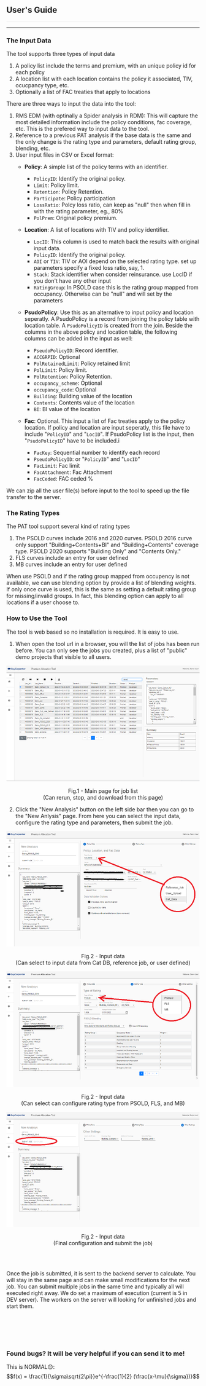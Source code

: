 <style>
.img_r {
    -webkit-filter: invert(1);
    filter: invert(1);
    },
hr{
    color: 'white'
}
</style>

## User's Guide

<hr class='img_r'/>

---

### **The Input Data**

The tool supports three types of input data
1. A policy list include the terms and premium, with an unique policy id for each policy
1. A location list with each location contains the policy it associated, TIV, ocucpancy type, etc.
1. Optionally a list of FAC treaties that apply to locations

There are three ways to input the data into the tool: 
1. RMS EDM (with optinally a Spider analysis in RDM): This will capture the most detailed information include the policy conditions, fac coverage, etc. This is the prefered way to input data to the tool.
1. Reference to a previous PAT analysis if the base data is the same and the only change is the rating type and parameters, default rating group, blending, etc.
1. User input files in CSV or Excel format:
    * **Policy**: A simple list of the policy terms with an identifier.
        * `PolicyID`: Identify the original policy.
        * `Limit`: Policy limit.
        * `Retention`: Policy Retention.
        * `Participate`: Policy participation 
        * `LossRatio`: Polcy loss ratio, can keep as "null" then when fill in with the  rating parameter, eg., 80%
        * `PolPrem`: Original policy premium. 

    * **Location**: A list of locations with TIV and policy identifier.       
        * `LocID`: This column is used to match back the results with original input data. 
        * `PolicyID`: Identify the original policy.
        * `AOI` or `TIV`: TIV or AOI depend on the selected rating type. set up parameters specify a fixed loss ratio, say, 1.
        * `Stack`: Stack identifier when consider reinsurance. use LocID if you don't have any other input 
        * `RatingGroup`: In PSOLD case this is the rating group mapped from occupancy. Otherwise can be "null" and will set by the parameters
    
    * **PsudoPolicy**: Use this as an alternative to input policy and location seperatly. A PsudoPolicy is a record from joining the policy table with location table. A `PsudoPolicyID` is created from the join. Beside the columns in the above policy and location table, the following columns can be added in the input as well:
        * `PseudoPolicyID`: Record identifier.
        * `ACCGRPID`: Optional
        * `PolRetainedLimit`: Policy retained limit
        * `PolLimit`: Policy limit.
        * `PolRetention`: Policy Retention.
        * `occupancy_scheme`: Optional  
        * `occupancy_code`: Optional
        * `Building`: Building value of the location
        * `Contents`: Contents value of the location
        * `BI`: BI value of the location
    
    * **Fac**: Optional. This input a list of Fac treaties apply to the policy location. If policy and location are input seperatly, this file have to include "`PolicyID`" and "`LocID`". If PsudoPolicy list is the input, then "`PsudoPolicyID`" have to be included.i
        * `FacKey`: Sequential number to identify each record
        * `PseudoPolicyID`: or "`PolicyID`" and "`LocID`"
        * `FacLimit`: Fac limit
        * `FacAttachment`: Fac Attachment
        * `FacCeded`: FAC ceded %

We can zip all the user file(s) before input to the tool to speed up the file transfer to the server. 


### **The Rating Types**

The PAT tool support several kind of rating types
1. The PSOLD curves include 2016 and 2020 curves. PSOLD 2016 curve only support "Building+Contents+BI" and "Building+Contents" coverage type. PSOLD 2020 supports "Building Only" and "Contents Only."     
1. FLS curves include an entry for user defined
1. MB curves include an entry for user defined

When use PSOLD and if the rating group mapped from occupency is not available, we can use blending option by provide a list of blending weights. If only once curve is used, this is the same as setting a default rating group for missing/invalid groups. In fact, this blending option can apply to all locations if a user choose to.

### **How to Use the Tool**

The tool is web based so no installation is required. It is easy to use. 

1. When open the tool url in a browser, you will the list of jobs has been run before. You can only see the jobs you created, plus a list of "public" demo projects that visible to all users.   

<p align = "center">

![main](../../../public/images/pat_jobs.png "Main page with job list")
</p>
<p align = "center">
Fig.1 - Main page for job list<br />
(Can rerun, stop, and download from this page)
</p>


2. Click the "New Analysis" button on the left side bar then you can go to the "New Anlysis" page. From here you can select the input data, configure the rating type and parameters, then submit the job.     

<p align = "center">

![input](../../../public/images/pat_input.png "Select the input data")
</p>
<p align = "center">
Fig.2 - Input data<br />
(Can select to input data from Cat DB, reference job, or user defined)
</p>

<p align = "center">

![rating](../../../public/images/pat_rating.png "Select and configure rating type")
</p>
<p align = "center">
Fig.2 - Input data<br />
(Can select can configure rating type from PSOLD, FLS, and MB)
</p>

<p align = "center">

![submit](../../../public/images/pat_submit.png "Other configuration and submit the job")
</p>
<p align = "center">
Fig.2 - Input data<br />
(Final configuration and submit the job)
</p>

<br />
<br />

Once the job is submitted, it is sent to the backend server to calculate. You will stay in the same page and can make small modifications for the next job. You can submit multiple jobs in the same time and typically all will executed right away. We do set a maximum of execution (current is 5 in DEV server). The workers on the server will looking for unfinished jobs and start them. 

<br />
<br />
<br />
<br />

### Found bugs? It will be very helpful if you can send it to me! 
This is NORMAL😊:
$$f(x)  = \frac{1}{\sigma\sqrt{2\pi}}e^{-\frac{1}{2} (\frac{x-\mu}{\sigma})}$$  

